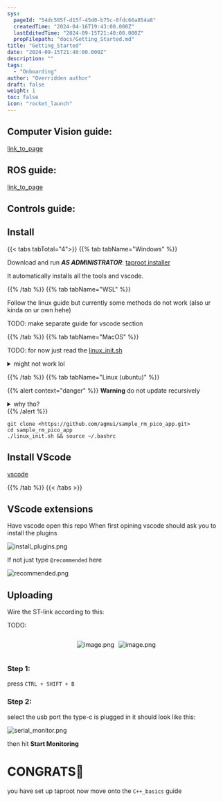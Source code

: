```yaml
---
sys:
  pageId: "54dc585f-d15f-45d0-b75c-8fdc66a854a8"
  createdTime: "2024-04-16T19:43:00.000Z"
  lastEditedTime: "2024-09-15T21:40:00.000Z"
  propFilepath: "docs/Getting_Started.md"
title: "Getting_Started"
date: "2024-09-15T21:40:00.000Z"
description: ""
tags:
  - "Onboarding"
author: "Overridden author"
draft: false
weight: 1
toc: false
icon: "rocket_launch"
---
```


## Computer Vision guide:

[link_to_page](86d45bc0-388b-4d26-8848-44f255f73d0e)

## ROS guide:

[link_to_page](3c76c1de-ec8f-46d6-8b0a-294005edc2d5)

## Controls guide:

## Install

{{< tabs tabTotal="4">}}
{{% tab tabName="Windows" %}}

Download and run _**AS ADMINISTRATOR**_: [taproot installer](https://github.com/Thornbots/TeachingFreshies/releases/tag/1.0)

It automatically installs all the tools and vscode.

{{% /tab %}}
{{% tab tabName="WSL" %}}

Follow the linux guide but currently some methods do not work (also ur kinda on ur own hehe)

TODO: make separate guide for vscode section

{{% /tab %}}
{{% tab tabName="MacOS" %}}

TODO: for now just read the [linux_init.sh](https://github.com/agmui/sample_rm_pico_app/blob/main/linux_init.sh)

<details>
<summary>might not work lol</summary>

`brew install libusb pkg-config`

Next install: [vscode](https://code.visualstudio.com/Download)

</details>

{{% /tab %}}
{{% tab tabName="Linux (ubuntu)" %}}

{{% alert context="danger" %}}
**Warning** do not update recursively
<details>
<summary>why tho?</summary>
There are some submodules that may go on for a while (like tinyusb) and I highly
recommend you don't need to get them.
If you want to see what submodules I update just look in `linux_init.sh`
</details>
{{% /alert %}}

```shell
git clone <https://github.com/agmui/sample_rm_pico_app.git>
cd sample_rm_pico_app
./linux_init.sh && source ~/.bashrc
```

## Install VScode

[vscode](https://code.visualstudio.com/Download)

{{% /tab %}}
{{< /tabs >}}

## VScode extensions

Have vscode open this repo
When first opining vscode should ask you to install the plugins

![install_plugins.png](https://prod-files-secure.s3.us-west-2.amazonaws.com/d518164a-d88e-44d1-a4ee-3adb3bd8bce0/89bd30f0-1825-4e77-867b-0a41ce370880/install_plugins.png?X-Amz-Algorithm=AWS4-HMAC-SHA256&X-Amz-Content-Sha256=UNSIGNED-PAYLOAD&X-Amz-Credential=ASIAZI2LB4662HPR7IUH%2F20250407%2Fus-west-2%2Fs3%2Faws4_request&X-Amz-Date=20250407T041032Z&X-Amz-Expires=3600&X-Amz-Security-Token=IQoJb3JpZ2luX2VjENz%2F%2F%2F%2F%2F%2F%2F%2F%2F%2FwEaCXVzLXdlc3QtMiJHMEUCIQD5%2FqLJvBrnFe5kxLnzlNx2Mn6lxbplkdO26%2FrzWLm%2B6QIgO5hmslRyvz44P%2BE9IVgR3qdUsy7vifb0%2B6zVmnqZQzwq%2FwMIVRAAGgw2Mzc0MjMxODM4MDUiDBufQCNBGjQqbKN10ircAza8kzOUOaNX5NWch9K8UdlfQ5xWHs3y%2F8ckJYbYpaXE5w2k0sCOTzpVhF%2FHG06oy0IZZUcPyGjBBmnUl2Fc0P8L0PAnhGbgBaqrQYyxdQiCapIJ92c0r6gupoN2yz8rmOs3mN%2FgLNbf4FY2AHl39mazicXreej9LrodXpbwN2E%2FkQ14O5k5svgiCRSjEg4uCMRluuYctsS5ekulm%2F74zRUNq%2FapCXcgW7HEC4Hl%2FxzMTHAFRWgmHgvzQCBZtPgF0Nh2ZXm0eTEDSmnrKk8GK8vK6TF0EYPSCe4I%2FbI8LuGYAigBwWJmCLFu5xE2IQoe%2BahnF6oR6xXUuB9iz9vZwYgGIFGY7lI3CVzxnTKt2lKbQ1qbeYG%2BxYSvNLvE3w7tq5ZBXoQGffq%2FB80%2FkaCzd4heJJCN1S3TOoL2%2BWoL%2BDxCOKUCG0%2Bfy1P4Ifim018Gy%2B1Rlri7gl%2B7McUPSQ0APSAjKVwYyuUXJUoZIzkgxgH0T9EzhfpA01iH74xhHNbsEAjD%2Bp%2B5U9ZhgFLDhhjrVRQTdOKazaXz6sJH75IOKzerWlCvAm4lapj3%2BiHd9ghgWzRphCsomscULcyHr1ZhNn4tLs06y3FOZIYw0KJWxIyW118j4SRTcAOS9VJIMI6fzb8GOqUB88cOqv%2Bh%2B4y4aGNbLk1Ya%2FNOK7G8mcczUCLkrpRvJ0hK1seSToVTQ%2FIeqSBiSc8vE7HKhJgGNyy2ZW9%2FXinRdOWcm%2BFOq3XZGedrkVKLS%2BcwdwSxapL2dXL%2FhK%2BxoPfyhdvnixonfenGe3HC3kqX8JDT4TtBZDqHODP2xqSynXXGQMQXzqHztFMqE92jcXe3Ntxx7vLjHdumtm3%2BXZ4c7qKbWGhy&X-Amz-Signature=05d1a038f026ff97557a83895d0b60926a2276442f9dcb8553a10ccc510a5708&X-Amz-SignedHeaders=host&x-id=GetObject)

If not just type `@recommended` here  

![recommended.png](https://prod-files-secure.s3.us-west-2.amazonaws.com/d518164a-d88e-44d1-a4ee-3adb3bd8bce0/61e661e9-5d85-4dfc-be0d-8d2097a5e793/recommended.png?X-Amz-Algorithm=AWS4-HMAC-SHA256&X-Amz-Content-Sha256=UNSIGNED-PAYLOAD&X-Amz-Credential=ASIAZI2LB4662HPR7IUH%2F20250407%2Fus-west-2%2Fs3%2Faws4_request&X-Amz-Date=20250407T041032Z&X-Amz-Expires=3600&X-Amz-Security-Token=IQoJb3JpZ2luX2VjENz%2F%2F%2F%2F%2F%2F%2F%2F%2F%2FwEaCXVzLXdlc3QtMiJHMEUCIQD5%2FqLJvBrnFe5kxLnzlNx2Mn6lxbplkdO26%2FrzWLm%2B6QIgO5hmslRyvz44P%2BE9IVgR3qdUsy7vifb0%2B6zVmnqZQzwq%2FwMIVRAAGgw2Mzc0MjMxODM4MDUiDBufQCNBGjQqbKN10ircAza8kzOUOaNX5NWch9K8UdlfQ5xWHs3y%2F8ckJYbYpaXE5w2k0sCOTzpVhF%2FHG06oy0IZZUcPyGjBBmnUl2Fc0P8L0PAnhGbgBaqrQYyxdQiCapIJ92c0r6gupoN2yz8rmOs3mN%2FgLNbf4FY2AHl39mazicXreej9LrodXpbwN2E%2FkQ14O5k5svgiCRSjEg4uCMRluuYctsS5ekulm%2F74zRUNq%2FapCXcgW7HEC4Hl%2FxzMTHAFRWgmHgvzQCBZtPgF0Nh2ZXm0eTEDSmnrKk8GK8vK6TF0EYPSCe4I%2FbI8LuGYAigBwWJmCLFu5xE2IQoe%2BahnF6oR6xXUuB9iz9vZwYgGIFGY7lI3CVzxnTKt2lKbQ1qbeYG%2BxYSvNLvE3w7tq5ZBXoQGffq%2FB80%2FkaCzd4heJJCN1S3TOoL2%2BWoL%2BDxCOKUCG0%2Bfy1P4Ifim018Gy%2B1Rlri7gl%2B7McUPSQ0APSAjKVwYyuUXJUoZIzkgxgH0T9EzhfpA01iH74xhHNbsEAjD%2Bp%2B5U9ZhgFLDhhjrVRQTdOKazaXz6sJH75IOKzerWlCvAm4lapj3%2BiHd9ghgWzRphCsomscULcyHr1ZhNn4tLs06y3FOZIYw0KJWxIyW118j4SRTcAOS9VJIMI6fzb8GOqUB88cOqv%2Bh%2B4y4aGNbLk1Ya%2FNOK7G8mcczUCLkrpRvJ0hK1seSToVTQ%2FIeqSBiSc8vE7HKhJgGNyy2ZW9%2FXinRdOWcm%2BFOq3XZGedrkVKLS%2BcwdwSxapL2dXL%2FhK%2BxoPfyhdvnixonfenGe3HC3kqX8JDT4TtBZDqHODP2xqSynXXGQMQXzqHztFMqE92jcXe3Ntxx7vLjHdumtm3%2BXZ4c7qKbWGhy&X-Amz-Signature=9d976de11f6e6c126d26c0429c4bdc3c087f2b7ec99186f2e2fa3c1f81d8be33&X-Amz-SignedHeaders=host&x-id=GetObject)

## Uploading

Wire the ST-link according to this:

TODO:

<div style="display: flex;flex-direction: row; column-gap:10px; max-width: 630px;justify-content: center;">
<div>

![image.png](https://prod-files-secure.s3.us-west-2.amazonaws.com/d518164a-d88e-44d1-a4ee-3adb3bd8bce0/210ecb78-1116-4d7b-b9b7-2292f66fa2c2/image.png?X-Amz-Algorithm=AWS4-HMAC-SHA256&X-Amz-Content-Sha256=UNSIGNED-PAYLOAD&X-Amz-Credential=ASIAZI2LB466UE5O264T%2F20250407%2Fus-west-2%2Fs3%2Faws4_request&X-Amz-Date=20250407T041034Z&X-Amz-Expires=3600&X-Amz-Security-Token=IQoJb3JpZ2luX2VjENz%2F%2F%2F%2F%2F%2F%2F%2F%2F%2FwEaCXVzLXdlc3QtMiJHMEUCIQCiUHVMW%2FUkf%2BpiZMVI%2BBUVzBUKkIrYZWOMviQ8QDFoSwIgD%2FEFEY%2BYLterwMHM0Zgf2IJc9lN5wXlhKB2FyvoppYYq%2FwMIVRAAGgw2Mzc0MjMxODM4MDUiDND96u5rnFTmG0NC2CrcA%2Fq93styBkR7pxBBiiO84fMBqIv62yL1y9OeH7I6vyeYnnn1Sytb3FZ977xK2Uv6T9SLmHYhyx%2FArWndMySLiteqQpbmL4017GvTz3pmtt0kOkwdxe2cJ5vSTUgIvmyA7AyU3EbbcjXvaEQAXGOBsEmwYbt%2FtoflI07RDe7EJTsGM3wD0wKMvsT2IeDC8c2LpN%2Bb7EjnazyNcFihS4uT%2FCj7OgaYwDor3amMFaBl1Qu30r2zqArJiWXhuo2nu3ClzO19RBPaRHB4rwgz4SFdyHLEFY%2FqF091LEPk73YuY22rn6%2B0TVxTBZzOgiB4L5KY2%2Fup80A8ijUnRZfZFlGk%2F3TaNXilGp7QOdxofNSmYrdp1%2Fl5rAnmBAVjly2WMNQvG1DJ%2B0jQS7KGw6V4rx5diX0neuVnAOP98qc4IC5dkakNYthfdu08qLBd9OJjbRuctFSiGVeHms0TtgrW1%2BDR4%2FqNArg9Dl2C53G3QvQEBdppjvTw77Rd6ceo1rYLdce0%2FKdFxqUUPhjq%2BRt09M0sGcfvgoaRzDTkC5UiRNZIShxBzp4TB65MRH%2FUoW8x8ZOuRS9j1VWVfHxdZrlBgBJnUqBsi1T3sHOrs%2BjRZcRVxUFBldk6yTKDAkgXDVksMNWezb8GOqUB77oiEfYnyqnJIUznJHGtK3cyXEnq2P238pfZbX%2BddM8Y6n8CRs8KGHMWMlC4ucZ6NBOBUNTEBX6ludN%2FcyZ16o%2F55Ah20RXSUN96E4tPO1A4C1FoIZJxxGM8VAG3p%2Bnhxh1L3eY2giwDkKKoCD2h0OIrLokODNY696SQ%2B1p8RjjNdox2HU0uYvNOB95SC82pDn5WTsCzukpx4ZiRoEGHth3mpANj&X-Amz-Signature=7c737029084029c3ca70eae214b135d07f4a28ae1d31b14d5e4774e9747925bc&X-Amz-SignedHeaders=host&x-id=GetObject)

</div>
<div>

![image.png](https://prod-files-secure.s3.us-west-2.amazonaws.com/d518164a-d88e-44d1-a4ee-3adb3bd8bce0/33a0fd0f-8ca6-4a86-8e09-26e95ded1fff/image.png?X-Amz-Algorithm=AWS4-HMAC-SHA256&X-Amz-Content-Sha256=UNSIGNED-PAYLOAD&X-Amz-Credential=ASIAZI2LB466TY7Y4SP3%2F20250407%2Fus-west-2%2Fs3%2Faws4_request&X-Amz-Date=20250407T041034Z&X-Amz-Expires=3600&X-Amz-Security-Token=IQoJb3JpZ2luX2VjENz%2F%2F%2F%2F%2F%2F%2F%2F%2F%2FwEaCXVzLXdlc3QtMiJIMEYCIQCwn%2Bx0nhBI26iCVB8AXcEwUOtL3jQ%2FmvgD11jAEgCI4QIhAPfJB8Oktauy3KOHe9fPuK1%2FB32PeF7fjIwQRWf2s2fNKv8DCFUQABoMNjM3NDIzMTgzODA1IgynmY6imTF0ES3kicMq3AP%2B7MftFtRS3uA6GyEJ7eyoOAv6TldwGyWd%2BvyJxh8pXStBHqIRCCQo6ohwfznm5c8d%2Fy1Fbxd7%2Bf%2BAogafjM6LuG4G1x6UhVpU4EsCCaDTeFp9t9q8IPkogn0b9vJEwoiIZxt5zcMGoRyz%2FR7jXQrN6sCEy6dM%2BtobGN3vGiSL3DQBZ1pb6CtYp3cBgYOzoLQo2akp0dhLAaE0jXfdh68GCD%2BY7ZGrfGYS%2FOqyNbTaVJwe%2FZZx5qVnHKgYDZaSOhRhy5%2B0R8ecB9ULaqW7dIY7uZ6mU%2FCqoYU67K5DSHHxQTQ3dCHE4U3weuhfG%2FzCkAK4QhlJRUN2bCB35F%2BfwfeMiVU05H9h%2BEEyEVOJRe5deEy6pVAjaG9UlEgRPaz7mUyulXtfcEVo2ZpPDRfunmVTdlNm5TmVHyPkrVFbjRhjob94KhbmecpTjBsptk9DRI7jU0L%2BuXAVcqfjWQgYRPjxZROwXrkV0utszKcn6amW6WH%2FAj7%2FefsRiBxZYoV4Knndupta2ZG6YgGJckme6%2BVM4RTXaU2M%2F4SRjuvSOq0dcjvpGyrDzVHDfZG5AzZl1WDEONBuaNR4IvFSTQh53W9xmEoJjsl57LJic5viT0dajm9QkhGv19v950YJzTCRn82%2FBjqkAdGwPhyzapphBmItlpoV6DHUiSILrf%2Fz1eOaqopJI5bh6EmijKvULO9gznAYmKpCD42T7QPArYsmobCl%2BF3iUrVRDf%2B9hXrWs7BSpL6aMEnC9y%2BPN3NgAW81nAa7DoXO9xAN11EXOPclFsEzuGCotGDEHC7%2BlKZx9PRtqGXegq7m7LSFsIFKr0SHhqnqgGl8kGyRKHVtzxXXKS%2Bw2Pq3WZ0fJigP&X-Amz-Signature=8723e96e00e66acb667778627777bf1838b41ce11f1c0fd87fc099171b35de48&X-Amz-SignedHeaders=host&x-id=GetObject)

</div>
</div>

### Step 1:

press `CTRL + SHIFT + B`

### Step 2:

select the usb port the type-c is plugged in it should look like this:

![serial_monitor.png](https://prod-files-secure.s3.us-west-2.amazonaws.com/d518164a-d88e-44d1-a4ee-3adb3bd8bce0/f03f4774-05d4-4393-b6a0-d5efb6d315ab/serial_monitor.png?X-Amz-Algorithm=AWS4-HMAC-SHA256&X-Amz-Content-Sha256=UNSIGNED-PAYLOAD&X-Amz-Credential=ASIAZI2LB4662HPR7IUH%2F20250407%2Fus-west-2%2Fs3%2Faws4_request&X-Amz-Date=20250407T041032Z&X-Amz-Expires=3600&X-Amz-Security-Token=IQoJb3JpZ2luX2VjENz%2F%2F%2F%2F%2F%2F%2F%2F%2F%2FwEaCXVzLXdlc3QtMiJHMEUCIQD5%2FqLJvBrnFe5kxLnzlNx2Mn6lxbplkdO26%2FrzWLm%2B6QIgO5hmslRyvz44P%2BE9IVgR3qdUsy7vifb0%2B6zVmnqZQzwq%2FwMIVRAAGgw2Mzc0MjMxODM4MDUiDBufQCNBGjQqbKN10ircAza8kzOUOaNX5NWch9K8UdlfQ5xWHs3y%2F8ckJYbYpaXE5w2k0sCOTzpVhF%2FHG06oy0IZZUcPyGjBBmnUl2Fc0P8L0PAnhGbgBaqrQYyxdQiCapIJ92c0r6gupoN2yz8rmOs3mN%2FgLNbf4FY2AHl39mazicXreej9LrodXpbwN2E%2FkQ14O5k5svgiCRSjEg4uCMRluuYctsS5ekulm%2F74zRUNq%2FapCXcgW7HEC4Hl%2FxzMTHAFRWgmHgvzQCBZtPgF0Nh2ZXm0eTEDSmnrKk8GK8vK6TF0EYPSCe4I%2FbI8LuGYAigBwWJmCLFu5xE2IQoe%2BahnF6oR6xXUuB9iz9vZwYgGIFGY7lI3CVzxnTKt2lKbQ1qbeYG%2BxYSvNLvE3w7tq5ZBXoQGffq%2FB80%2FkaCzd4heJJCN1S3TOoL2%2BWoL%2BDxCOKUCG0%2Bfy1P4Ifim018Gy%2B1Rlri7gl%2B7McUPSQ0APSAjKVwYyuUXJUoZIzkgxgH0T9EzhfpA01iH74xhHNbsEAjD%2Bp%2B5U9ZhgFLDhhjrVRQTdOKazaXz6sJH75IOKzerWlCvAm4lapj3%2BiHd9ghgWzRphCsomscULcyHr1ZhNn4tLs06y3FOZIYw0KJWxIyW118j4SRTcAOS9VJIMI6fzb8GOqUB88cOqv%2Bh%2B4y4aGNbLk1Ya%2FNOK7G8mcczUCLkrpRvJ0hK1seSToVTQ%2FIeqSBiSc8vE7HKhJgGNyy2ZW9%2FXinRdOWcm%2BFOq3XZGedrkVKLS%2BcwdwSxapL2dXL%2FhK%2BxoPfyhdvnixonfenGe3HC3kqX8JDT4TtBZDqHODP2xqSynXXGQMQXzqHztFMqE92jcXe3Ntxx7vLjHdumtm3%2BXZ4c7qKbWGhy&X-Amz-Signature=0f0f9242d43b6c4099fcd6c24803d45cf3dd613349a67f8e479d6277a21316e9&X-Amz-SignedHeaders=host&x-id=GetObject)

then hit **Start Monitoring**

# CONGRATS🎉

you have set up taproot now move onto the `C++_basics` guide
